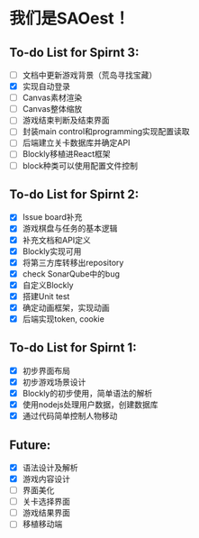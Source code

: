 # 我们是SAOest！

## To-do List for Spirnt 3:

- [ ] 文档中更新游戏背景（荒岛寻找宝藏）
- [x] 实现自动登录
- [ ] Canvas素材渲染
- [ ] Canvas整体缩放
- [ ] 游戏结束判断及结束界面
- [ ] 封装main control和programming实现配置读取
- [ ] 后端建立关卡数据库并确定API
- [ ] Blockly移植进React框架
- [ ] block种类可以使用配置文件控制

## To-do List for Spirnt 2:

- [x] Issue board补充
- [x] 游戏棋盘与任务的基本逻辑
- [x] 补充文档和API定义
- [x] Blockly实现可用
- [x] 将第三方库转移出repository
- [x] check SonarQube中的bug
- [x] 自定义Blockly
- [x] 搭建Unit test
- [x] 确定动画框架，实现动画
- [x] 后端实现token, cookie

## To-do List for Spirnt 1:

- [x] 初步界面布局
- [x] 初步游戏场景设计
- [x] Blockly的初步使用，简单语法的解析
- [x] 使用nodejs处理用户数据，创建数据库
- [x] 通过代码简单控制人物移动

## Future:
- [x] 语法设计及解析
- [x] 游戏内容设计
- [ ] 界面美化
- [ ] 关卡选择界面
- [ ] 游戏结果界面
- [ ] 移植移动端

